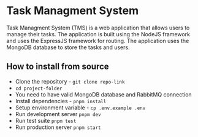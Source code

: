 # Task Managment System
Task Managment System (TMS) is a web application that allows users to manage their tasks. The application is built using the NodeJS framework and uses the ExpressJS framework for routing. The application uses the MongoDB database to store the tasks and users. 

## How to install from source
- Clone the repository - `git clone repo-link`
- `cd project-folder`
- You need to have valid MongoDB database and RabbitMQ connection
- Install dependencies - `pnpm install`
- Setup environment variable - `cp .env.example .env`
- Run development server `pnpm dev`
- Run test suite `pnpm test`
- Run production server `pnpm start`

 
